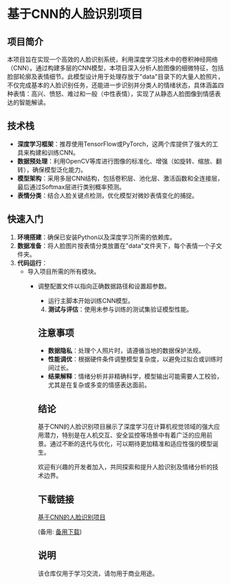 # 基于CNN的人脸识别项目

## 项目简介

本项目旨在实现一个高效的人脸识别系统，利用深度学习技术中的卷积神经网络（CNN）。通过构建多层的CNN模型，本项目深入分析人脸图像的细微特征，包括脸部轮廓及表情细节。此模型设计用于处理存放于"data"目录下的大量人脸照片，不仅完成基本的人脸识别任务，还能进一步识别并分类人的情绪状态，具体涵盖四种表情：高兴、愤怒、难过和一般（中性表情），实现了从静态人脸图像到情感表达的智能解读。

## 技术栈

- **深度学习框架**：推荐使用TensorFlow或PyTorch，这两个库提供了强大的工具来构建和训练CNN。
- **数据预处理**：利用OpenCV等库进行图像的标准化、增强（如旋转、缩放、翻转），确保模型泛化能力。
- **模型架构**：采用多层CNN结构，包括卷积层、池化层、激活函数和全连接层，最后通过Softmax层进行类别概率预测。
- **表情分类**：结合人脸关键点检测，优化模型对微妙表情变化的捕捉。

## 快速入门

1. **环境搭建**：确保已安装Python以及深度学习所需的依赖库。
2. **数据准备**：将人脸图片按表情分类放置在"data"文件夹下，每个表情一个子文件夹。
3. **代码运行**：
    - 导入项目所需的所有模块。
        - 调整配置文件以指向正确数据路径和设置超参数。
            - 运行主脚本开始训练CNN模型。
            4. **测试与评估**：使用未参与训练的测试集验证模型性能。

            ## 注意事项

            - **数据隐私**：处理个人照片时，请遵循当地的数据保护法规。
            - **性能调优**：根据硬件条件调整模型复杂度，以避免过拟合或训练时间过长。
            - **结果解释**：情绪分析并非精确科学，模型输出可能需要人工校验，尤其是在复杂或多变的情感表达面前。

            ## 结论

            基于CNN的人脸识别项目展示了深度学习在计算机视觉领域的强大应用潜力，特别是在人机交互、安全监控等场景中有着广泛的应用前景。通过不断的迭代与优化，可以期待更加精准和适应性强的模型诞生。

            欢迎有兴趣的开发者加入，共同探索和提升人脸识别及情绪分析的技术边界。

            ## 下载链接
            [基于CNN的人脸识别项目](https://pan.quark.cn/s/32688ec0b6bf) 

            (备用: [备用下载](https://pan.baidu.com/s/1Nv2ZviHm6Eop1C9tsVc_MQ?pwd=1234))

            ## 说明

            该仓库仅用于学习交流，请勿用于商业用途。
